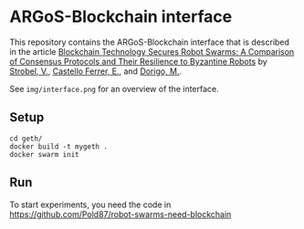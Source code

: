 # ARGoS-Blockchain interface

This repository contains the ARGoS-Blockchain interface that is
described in the article [Blockchain Technology Secures Robot Swarms:
A Comparison of Consensus Protocols and Their Resilience to Byzantine
Robots](https://www.frontiersin.org/articles/10.3389/frobt.2020.00054/full)
by [Strobel, V.](http://iridia.ulb.ac.be/~vstrobel/), [Castello
Ferrer, E.](http://www.eduardocastello.com/), and [Dorigo,
M.](http://iridia.ulb.ac.be/~mdorigo/HomePageDorigo/).

See `img/interface.png` for an overview of the interface.

## Setup

```
cd geth/
docker build -t mygeth .
docker swarm init
```

## Run
To start experiments, you need the code in https://github.com/Pold87/robot-swarms-need-blockchain
